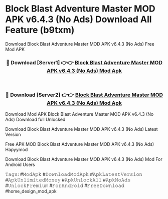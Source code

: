 # Block Blast Adventure Master MOD APK v6.4.3 (No Ads) Download All Feature (b9txm)
Download Block Blast Adventure Master MOD APK v6.4.3 (No Ads) Free Mod APK

<div align="center">
<h3>🔴 Download [Server1] 👉👉 <a href="https://apkcomod.com?title=Block_Blast_Adventure_Master_MOD_APK_v6.4.3_(No_Ads)">Block Blast Adventure Master MOD APK v6.4.3 (No Ads) Mod Apk</a></h3><br>

<h3>🔴 Download [Server2] 👉👉 <a href="https://apkcomod.com?title=Block_Blast_Adventure_Master_MOD_APK_v6.4.3_(No_Ads)">Block Blast Adventure Master MOD APK v6.4.3 (No Ads) Mod Apk</a></h3>
</div>


Download Mod APK Block Blast Adventure Master MOD APK v6.4.3 (No Ads) Download full Unlocked

Download Block Blast Adventure Master MOD APK v6.4.3 (No Ads) Latest Version

Free APK MOD Block Blast Adventure Master MOD APK v6.4.3 (No Ads) Hapyymod

Download Block Blast Adventure Master MOD APK v6.4.3 (No Ads) Mod For Android Users

𝚃𝚊𝚐𝚜: #𝙼𝚘𝚍𝙰𝚙𝚔 #𝙳𝚘𝚠𝚗𝚕𝚘𝚊𝚍𝙼𝚘𝚍𝙰𝚙𝚔 #𝙰𝚙𝚔𝙻𝚊𝚝𝚎𝚜𝚝𝚅𝚎𝚛𝚜𝚒𝚘𝚗 #𝙰𝚙𝚔𝚄𝚗𝚕𝚒𝚖𝚒𝚝𝚎𝚍𝙼𝚘𝚗𝚎𝚢 #𝙰𝚙𝚔𝚄𝚗𝚕𝚘𝚌𝚔𝙰𝚕𝚕 #𝙰𝚙𝚔𝙽𝚘𝙰𝚍𝚜 #𝚄𝚗𝚕𝚘𝚌𝚔𝙿𝚛𝚎𝚖𝚒𝚞𝚖 #𝙵𝚘𝚛𝙰𝚗𝚍𝚛𝚘𝚒𝚍 #𝙵𝚛𝚎𝚎𝙳𝚘𝚠𝚗𝚕𝚘𝚊𝚍 #home_design_mod_apk